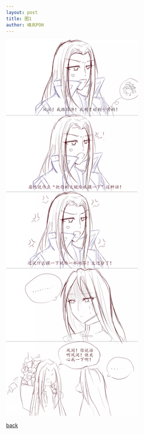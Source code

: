 ```yaml
---
layout: post
title: 图1
author: 峰岚POH
---
```


![image1](https://raw.githubusercontent.com/allforyanchen/allforyanchen.github.io/master/images/POH/1.jpg)



[back](https://allforyanchen.github.io/)
